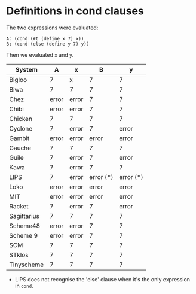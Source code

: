 # Definitions in cond clauses

The two expressions were evaluated:

```
A: (cond (#t (define x 7) x))
B: (cond (else (define y 7) y))
```

Then we evaluated `x` and `y`.

| System      | A     | x     | B         | y         |
|-------------|-------|-------|-----------|-----------|
| Bigloo      | 7     | x     | 7         | 7         |
| Biwa        | 7     | 7     | 7         | 7         |
| Chez        | error | error | 7         | 7         |
| Chibi       | error | error | 7         | 7         |
| Chicken     | 7     | 7     | 7         | 7         |
| Cyclone     | 7     | error | 7         | error     |
| Gambit      | error | error | error     | error     |
| Gauche      | 7     | 7     | 7         | 7         |
| Guile       | 7     | error | 7         | error     |
| Kawa        | 7     | error | 7         | 7         |
| LIPS        | 7     | error | error (*) | error (*) |
| Loko        | error | error | error     | error     |
| MIT         | error | error | error     | error     |
| Racket      | 7     | error | 7         | error     |
| Sagittarius | 7     | 7     | 7         | 7         |
| Scheme48    | error | error | 7         | 7         |
| Scheme 9    | error | error | 7         | 7         |
| SCM         | 7     | 7     | 7         | 7         |
| STklos      | 7     | 7     | 7         | 7         |
| Tinyscheme  | 7     | 7     | 7         | 7         |


    
* LIPS does not recognise the 'else' clause when it's the only expression in `cond`.
